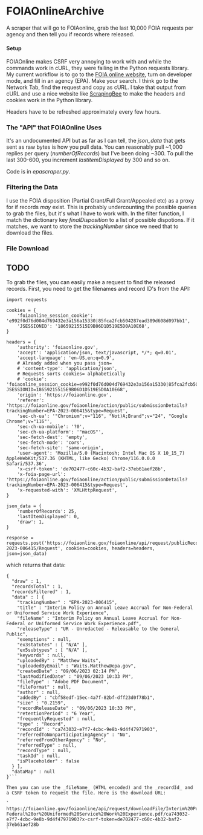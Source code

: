 # FOIAOnlineArchive

A scraper that will go to FOIAonline, grab the last 10,000 FOIA requests per agency and then tell you if records where released. 

#### Setup 

FOIAOnline makes CSRF very annoying to work with and while the commands work in cURL, they were failing in the Python requests library. My current workflow is to go to the [FOIA online website](https://foiaonline.gov/foiaonline/action/public/search/advancedSearch), turn on developer mode, and fill in an agency (EPA). Make your search. I think go to the Network Tab, find the request and copy as cURL. I take that output from cURL and use a nice website like [ScrapingBee](https://www.scrapingbee.com/curl-converter/python/) to make the headers and cookies work in the Python library.

Headers have to be refreshed approximately every few hours. 

### The "API" that FOIAOnline Uses

It's an undocumented API but as far as I can tell, the _json_data_ that gets sent as raw bytes is how you pull data. You can reasonably pull ~1,000 replies per query (_numberOfRecords_) but I've been doing ~300. To pull the last 300-600, you increment _lastitemDisplayed_ by 300 and so on. 

Code is in _epascraper.py_.

### Filtering the Data

I use the FOIA disposition (Partial Grant/Full Grant/Appealed etc) as a proxy for if records _may_ exist. This is probably undercounting the possible queries to grab the files, but it's what I have to work with. In the filter function, I match the dictionary key _finalDisposition_ to a list of possible dispotions. If it matches, we want to store the _trackingNumber_ since we need that to download the files. 

### File Download
## TODO

To grab the files, you can easily make a request to find the released records. First, you need to get the filenames and record ID's from the API: 

```
import requests

cookies = {
    'foiaonline_session_cookie': 'e992f0d76d004d769432e3a156a15330|85fca2fcb504287ead389d608d097bb1',
    'JSESSIONID': '18659215515E9B06D1D519E5D0A10E68',
}

headers = {
    'authority': 'foiaonline.gov',
    'accept': 'application/json, text/javascript, */*; q=0.01',
    'accept-language': 'en-US,en;q=0.9',
    # Already added when you pass json=
    # 'content-type': 'application/json',
    # Requests sorts cookies= alphabetically
    # 'cookie': 'foiaonline_session_cookie=e992f0d76d004d769432e3a156a15330|85fca2fcb504287ead389d608d097bb1; JSESSIONID=18659215515E9B06D1D519E5D0A10E68',
    'origin': 'https://foiaonline.gov',
    'referer': 'https://foiaonline.gov/foiaonline/action/public/submissionDetails?trackingNumber=EPA-2023-006415&type=Request',
    'sec-ch-ua': '"Chromium";v="116", "Not)A;Brand";v="24", "Google Chrome";v="116"',
    'sec-ch-ua-mobile': '?0',
    'sec-ch-ua-platform': '"macOS"',
    'sec-fetch-dest': 'empty',
    'sec-fetch-mode': 'cors',
    'sec-fetch-site': 'same-origin',
    'user-agent': 'Mozilla/5.0 (Macintosh; Intel Mac OS X 10_15_7) AppleWebKit/537.36 (KHTML, like Gecko) Chrome/116.0.0.0 Safari/537.36',
    'x-csrf-token': 'de702477-c60c-4b32-baf2-37eb61aef28b',
    'x-foia-page-url': 'https://foiaonline.gov/foiaonline/action/public/submissionDetails?trackingNumber=EPA-2023-006415&type=Request',
    'x-requested-with': 'XMLHttpRequest',
}

json_data = {
    'numberOfRecords': 25,
    'lastItemDisplayed': 0,
    'draw': 1,
}

response = requests.post('https://foiaonline.gov/foiaonline/api/request/publicRecords/EPA-2023-006415/Request', cookies=cookies, headers=headers, json=json_data)
```

which returns that data:

```
{
  "draw" : 1,
  "recordsTotal" : 1,
  "recordsFiltered" : 1,
  "data" : [ {
    "trackingNumber" : "EPA-2023-006415",
    "title" : "Interim Policy on Annual Leave Accrual for Non-Federal or Uniformed Service Work Experience",
    "fileName" : "Interim Policy on Annual Leave Accrual for Non-Federal or Uniformed Service Work Experience.pdf",
    "releaseType" : "UR - Unredacted - Releasable to the General Public",
    "exemptions" : null,
    "ex3statutes" : [ "N/A" ],
    "ex5subtypes" : [ "N/A" ],
    "keywords" : null,
    "uploadedBy" : "Matthew Waits",
    "uploadedByEmail" : "Waits.Matthew@epa.gov",
    "createdDate" : "09/06/2023 02:14 PM",
    "lastModifiedDate" : "09/06/2023 10:33 PM",
    "fileType" : "Adobe PDF Document",
    "fileFormat" : null,
    "author" : null,
    "addedBy" : "cbf58edf-15ec-4a7f-82bf-dff23d0f78b1",
    "size" : "0.2159",
    "recordReleaseDate" : "09/06/2023 10:33 PM",
    "retentionPeriod" : "6 Year",
    "frequentlyRequested" : null,
    "type" : "Record",
    "recordId" : "ca743032-e7f7-4cbc-9e8b-9d4f47971903",
    "referredToNonparticipatingAgency" : "No",
    "referredFromOtherAgency" : "No",
    "referredType" : null,
    "recordType" : null,
    "taskId" : null,
    "isPlaceholder" : false
  } ],
  "dataMap" : null
}```

Then you can use the _fileName_ (HTML encoded) and the _recordId_ and a CSRF token to request the file. Here is the download URL:

`
https://foiaonline.gov/foiaonline/api/request/downloadFile/Interim%20Policy%20on%20Annual%20Leave%20Accrual%20for%20Non-Federal%20or%20Uniformed%20Service%20Work%20Experience.pdf/ca743032-e7f7-4cbc-9e8b-9d4f47971903?x-csrf-token=de702477-c60c-4b32-baf2-37eb61aef28b
`